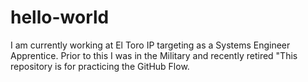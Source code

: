  # hello-world
 I am currently working at El Toro IP targeting as a Systems Engineer Apprentice. Prior to this I was in the Military and recently retired
 "This repository is for practicing the GitHub Flow.
